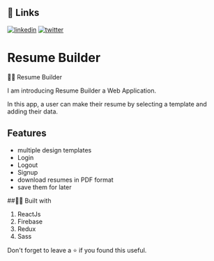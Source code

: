 ## 🔗 Links
[![linkedin](https://img.shields.io/badge/linkedin-0A66C2?style=for-the-badge&logo=linkedin&logoColor=white)](https://www.linkedin.com/in/rafeeqsyedamjad/)
[![twitter](https://img.shields.io/badge/twitter-1DA1F2?style=for-the-badge&logo=twitter&logoColor=white)](https://twitter.com/RafeeqSyedAmjad)


# Resume Builder
📄📄 Resume Builder

I am introducing Resume Builder a Web Application.

In this app, a user can make their resume by selecting a template and adding their data.

## Features

- multiple design templates
- Login 
- Logout
-  Signup
- download resumes in PDF format
-  save them for later


##👨‍💻 Built with

1. ReactJs
2. Firebase
3. Redux
4. Sass


Don't forget to leave a ⭐ if you found this useful.
